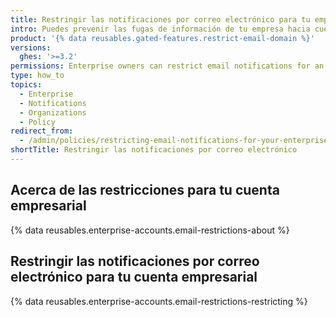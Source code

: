 ```yaml
---
title: Restringir las notificaciones por correo electrónico para tu empresa
intro: Puedes prevenir las fugas de información de tu empresa hacia cuentas de correo electrónico personales si restringes los dominos en los cuales los miembros pueden recibir notificaciones por correo electrónico sobre la actividad en las organizaciones que pertenecen a tu empresa.
product: '{% data reusables.gated-features.restrict-email-domain %}'
versions:
  ghes: '>=3.2'
permissions: Enterprise owners can restrict email notifications for an enterprise.
type: how_to
topics:
  - Enterprise
  - Notifications
  - Organizations
  - Policy
redirect_from:
  - /admin/policies/restricting-email-notifications-for-your-enterprise
shortTitle: Restringir las notificaciones por correo electrónico
---
```


## Acerca de las restricciones para tu cuenta empresarial

{% data reusables.enterprise-accounts.email-restrictions-about %}

## Restringir las notificaciones por correo electrónico para tu cuenta empresarial

{% data reusables.enterprise-accounts.email-restrictions-restricting %}
